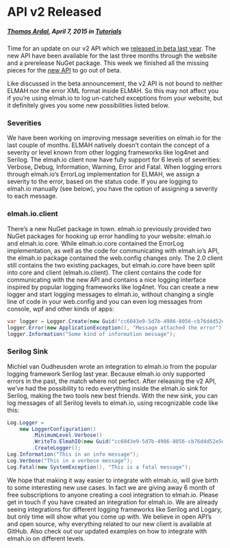 # API v2 Released

##### [Thomas Ardal](http://elmah.io/about/), April 7, 2015 in [Tutorials](/category/tutorials/)

Time for an update on our v2 API which we [released in beta last year](http://blog.elmah.io/api-v2-beta-released/). The new API have been available for the last three months through the website and a prerelease NuGet package. This week we finished all the missing pieces for the [new API](https://elmah.io/api/) to go out of beta.

Like discussed in the beta announcement, the v2 API is not bound to neither ELMAH nor the error XML format inside ELMAH. So this may not affect you if you’re using elmah.io to log un-catched exceptions from your website, but it definitely gives you some new possibilities listed below.

### Severities

We have been working on improving message severities on elmah.io for the last couple of months. ELMAH natively doesn’t contain the concept of a severity or level known from other logging frameworks like log4net and Serilog. The elmah.io client now have fully support for 6 levels of severities: Verbose, Debug, Information, Warning, Error and Fatal. When logging errors through elmah.io’s ErrorLog implementation for ELMAH, we assign a severity to the error, based on the status code. If you are logging to elmah.io manually (see below), you have the option of assigning a severity to each message.

### elmah.io.client

There’s a new NuGet package in town. elmah.io previously provided two NuGet packages for hooking up error handling to your website: elmah.io and elmah.io.core. While elmah.io.core contained the ErrorLog implementation, as well as the code for communicating with elmah.io’s API, the elmah.io package contained the web.config changes only. The 2.0 client still contains the two existing packages, but elmah.io.core have been split into core and client (elmah.io.client). The client contains the code for communicating with the new API and contains a nice logging interface inspired by popular logging frameworks like log4net. You can create a new logger and start logging messages to elmah.io, without changing a single line of code in your web.config and you can even log messages from console, wpf and other kinds of apps:

```csharp
var logger = Logger.Create(new Guid("cc6043e9-5d7b-4986-8056-cb76d4d52e5e"));
logger.Error(new ApplicationException(), "Message attached the error");
logger.Information("Some kind of information message");
```

### Serilog Sink

Michiel van Oudheusden wrote an integration to elmah.io from the popular logging framework Serilog last year. Because elmah.io only supported errors in the past, the match where not perfect. After releasing the v2 API, we’ve had the possibility to redo everything inside the elmah.io sink for Serilog, making the two tools new best friends. With the new sink, you can log messages of all Serilog levels to elmah.io, using recognizable code like this:

```csharp
Log.Logger =
    new LoggerConfiguration()
        .MinimumLevel.Verbose()
        .WriteTo.ElmahIO(new Guid("cc6043e9-5d7b-4986-8056-cb76d4d52e5e"))
        .CreateLogger();
Log.Information("This in an info message");
Log.Verbose("This in a verbose message");
Log.Fatal(new SystemException(), "This is a fatal message");
```

We hope that making it way easier to integrate with elmah.io, will give birth to some interesting new use cases. In fact we are giving away 6 month of free subscriptions to anyone creating a cool integration to elmah.io. Please get in touch if you have created an integration for elmah.io. We are already seeing integrations for different logging frameworks like Serilog and Logary, but only time will show what you come up with. We believe in open API’s and open source, why everything related to our new client is available at GitHub. Also check out our updated examples on how to integrate with elmah.io on different levels.
